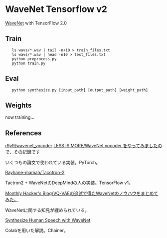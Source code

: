 # WaveNet Tensorflow v2

[WaveNet](https://arxiv.org/abs/1609.03499) with TensorFlow 2.0

## Train

```bash=
   ls wavs/*.wav | tail -n+10 > train_files.txt
   ls wavs/*.wav | head -n10 > test_files.txt
   python preprocess.py
   python train.py
```

## Eval

```bash=
   python synthesize.py [input_path] [output_path] [weight_path]
```

## Weights

now training...

## References

[r9y9/wavenet_vocoder](https://github.com/r9y9/wavenet_vocoder)
[LESS IS MORE/WaveNet vocoder をやってみましたので、その記録です](https://r9y9.github.io/blog/2018/01/28/wavenet_vocoder/)

いくつもの論文で使われている実装。PyTorch。

[Rayhane-mamah/Tacotron-2](https://github.com/Rayhane-mamah/Tacotron-2)

Tactron2 + WaveNetのDeepMindの人の実装。TensorFlow v1。

[Monthly Hacker's Blog/VQ-VAEの追試で得たWaveNetのノウハウをまとめてみた。](https://www.monthly-hack.com/entry/2018/02/23/203208)

WaveNetに関する知見が纏められている。

[Synthesize Human Speech with WaveNet](https://chainer-colab-notebook.readthedocs.io/ja/latest/notebook/official_example/wavenet.html)

Colabを用いた解説。Chainer。